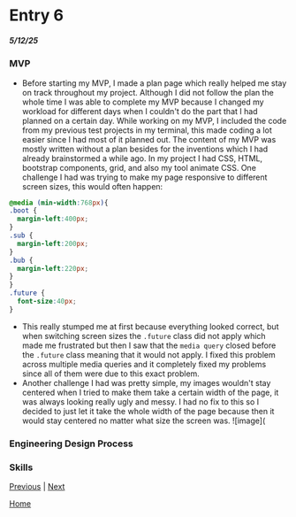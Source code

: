 # Entry 6
##### 5/12/25

### MVP
* Before starting my MVP, I made a plan page which really helped me stay on track throughout my project. Although I did not follow the plan the whole time I was able to complete my MVP because I changed my workload for different days when I couldn't do the part that I had planned on a certain day. While working on my MVP, I included the code from my previous test projects in my terminal, this made coding a lot easier since I had most of it planned out. The content of my MVP was mostly written without a plan besides for the inventions which I had already brainstormed a while ago. In my project I had CSS, HTML, bootstrap components, grid, and also my tool animate CSS. One challenge I had was trying to make my page responsive to different screen sizes, this would often happen:
```CSS
@media (min-width:768px){
.boot {
  margin-left:400px;
}
.sub {
  margin-left:200px;
}
.bub {
  margin-left:220px;
}
}
.future {
  font-size:40px;
}
```
* This really stumped me at first because everything looked correct, but when switching screen sizes the `.future` class did not apply which made me frustrated but then I saw that the `media query` closed before the `.future` class meaning that it would not apply.
I fixed this problem across multiple media queries and it completely fixed my problems since all of them were due to this exact problem.
* Another challenge I had was pretty simple, my images wouldn't stay centered when I tried to make them take a certain width of the page, it was always looking really ugly and messy. I had no fix to this so I decided to just let it take the whole width of the page because then it would stay centered no matter what size the screen was.
![image](
### Engineering Design Process

### Skills

[Previous](entry05.md) | [Next](entry07.md)

[Home](../README.md)
